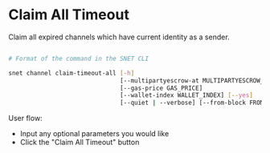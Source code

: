 # Claim All Timeout

Claim all expired channels which have current identity as a sender.

<figure><img src="/assets/images/products/TUI/Screenshot 2024-08-17 at 6.36.07 PM.png" alt=""><figcaption></figcaption></figure>

```bash
# Format of the command in the SNET CLI

snet channel claim-timeout-all [-h]
                               [--multipartyescrow-at MULTIPARTYESCROW_AT]
                               [--gas-price GAS_PRICE]
                               [--wallet-index WALLET_INDEX] [--yes]
                               [--quiet | --verbose] [--from-block FROM_BLOCK]
```

User flow:

* Input any optional parameters you would like
* Click the "Claim All Timeout" button
